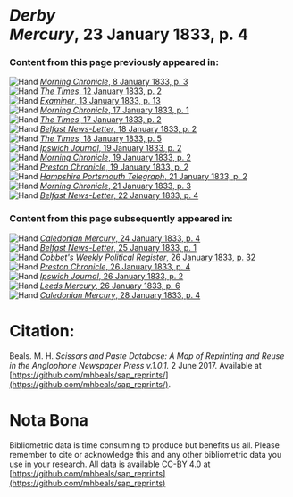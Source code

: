 # *Derby Mercury*, 23 January 1833, p. 4  
  
### Content from this page previously appeared in:  
![Hand](http://scissorsandpaste.net/wp-content/uploads/2017/06/smallhandpointer.png) [*Morning Chronicle*, 8 January 1833, p. 3](https://mhbeals.github.io/sap_html/Morning-Chronicle/Morning-Chronicle-8-January-1833-p-3)  
![Hand](http://scissorsandpaste.net/wp-content/uploads/2017/06/smallhandpointer.png) [*The Times*, 12 January 1833, p. 2](https://mhbeals.github.io/sap_html/The-Times/The-Times-12-January-1833-p-2)  
![Hand](http://scissorsandpaste.net/wp-content/uploads/2017/06/smallhandpointer.png) [*Examiner*, 13 January 1833, p. 13](https://mhbeals.github.io/sap_html/Examiner/Examiner-13-January-1833-p-13)  
![Hand](http://scissorsandpaste.net/wp-content/uploads/2017/06/smallhandpointer.png) [*Morning Chronicle*, 17 January 1833, p. 1](https://mhbeals.github.io/sap_html/Morning-Chronicle/Morning-Chronicle-17-January-1833-p-1)  
![Hand](http://scissorsandpaste.net/wp-content/uploads/2017/06/smallhandpointer.png) [*The Times*, 17 January 1833, p. 2](https://mhbeals.github.io/sap_html/The-Times/The-Times-17-January-1833-p-2)  
![Hand](http://scissorsandpaste.net/wp-content/uploads/2017/06/smallhandpointer.png) [*Belfast News-Letter*, 18 January 1833, p. 2](https://mhbeals.github.io/sap_html/Belfast-News-Letter/Belfast-News-Letter-18-January-1833-p-2)  
![Hand](http://scissorsandpaste.net/wp-content/uploads/2017/06/smallhandpointer.png) [*The Times*, 18 January 1833, p. 5](https://mhbeals.github.io/sap_html/The-Times/The-Times-18-January-1833-p-5)  
![Hand](http://scissorsandpaste.net/wp-content/uploads/2017/06/smallhandpointer.png) [*Ipswich Journal*, 19 January 1833, p. 2](https://mhbeals.github.io/sap_html/Ipswich-Journal/Ipswich-Journal-19-January-1833-p-2)  
![Hand](http://scissorsandpaste.net/wp-content/uploads/2017/06/smallhandpointer.png) [*Morning Chronicle*, 19 January 1833, p. 2](https://mhbeals.github.io/sap_html/Morning-Chronicle/Morning-Chronicle-19-January-1833-p-2)  
![Hand](http://scissorsandpaste.net/wp-content/uploads/2017/06/smallhandpointer.png) [*Preston Chronicle*, 19 January 1833, p. 2](https://mhbeals.github.io/sap_html/Preston-Chronicle/Preston-Chronicle-19-January-1833-p-2)  
![Hand](http://scissorsandpaste.net/wp-content/uploads/2017/06/smallhandpointer.png) [*Hampshire Portsmouth Telegraph*, 21 January 1833, p. 2](https://mhbeals.github.io/sap_html/Hampshire-Portsmouth-Telegraph/Hampshire-Portsmouth-Telegraph-21-January-1833-p-2)  
![Hand](http://scissorsandpaste.net/wp-content/uploads/2017/06/smallhandpointer.png) [*Morning Chronicle*, 21 January 1833, p. 3](https://mhbeals.github.io/sap_html/Morning-Chronicle/Morning-Chronicle-21-January-1833-p-3)  
![Hand](http://scissorsandpaste.net/wp-content/uploads/2017/06/smallhandpointer.png) [*Belfast News-Letter*, 22 January 1833, p. 4](https://mhbeals.github.io/sap_html/Belfast-News-Letter/Belfast-News-Letter-22-January-1833-p-4)  
  
### Content from this page subsequently appeared in:  
![Hand](http://scissorsandpaste.net/wp-content/uploads/2017/06/smallhandpointer.png) [*Caledonian Mercury*, 24 January 1833, p. 4](https://mhbeals.github.io/sap_html/Caledonian-Mercury/Caledonian-Mercury-24-January-1833-p-4)  
![Hand](http://scissorsandpaste.net/wp-content/uploads/2017/06/smallhandpointer.png) [*Belfast News-Letter*, 25 January 1833, p. 1](https://mhbeals.github.io/sap_html/Belfast-News-Letter/Belfast-News-Letter-25-January-1833-p-1)  
![Hand](http://scissorsandpaste.net/wp-content/uploads/2017/06/smallhandpointer.png) [*Cobbet's Weekly Political Register*, 26 January 1833, p. 32](https://mhbeals.github.io/sap_html/Cobbet's-Weekly-Political-Register/Cobbet's-Weekly-Political-Register-26-January-1833-p-32)  
![Hand](http://scissorsandpaste.net/wp-content/uploads/2017/06/smallhandpointer.png) [*Preston Chronicle*, 26 January 1833, p. 4](https://mhbeals.github.io/sap_html/Preston-Chronicle/Preston-Chronicle-26-January-1833-p-4)  
![Hand](http://scissorsandpaste.net/wp-content/uploads/2017/06/smallhandpointer.png) [*Ipswich Journal*, 26 January 1833, p. 2](https://mhbeals.github.io/sap_html/Ipswich-Journal/Ipswich-Journal-26-January-1833-p-2)  
![Hand](http://scissorsandpaste.net/wp-content/uploads/2017/06/smallhandpointer.png) [*Leeds Mercury*, 26 January 1833, p. 6](https://mhbeals.github.io/sap_html/Leeds-Mercury/Leeds-Mercury-26-January-1833-p-6)  
![Hand](http://scissorsandpaste.net/wp-content/uploads/2017/06/smallhandpointer.png) [*Caledonian Mercury*, 28 January 1833, p. 4](https://mhbeals.github.io/sap_html/Caledonian-Mercury/Caledonian-Mercury-28-January-1833-p-4)  


# Citation: 

Beals. M. H. *Scissors and Paste Database: A Map of Reprinting and Reuse in the Anglophone Newspaper Press v.1.0.1.* 2 June 2017. Available at [https://github.com/mhbeals/sap_reprints/](https://github.com/mhbeals/sap_reprints/). 

# Nota Bona

Bibliometric data is time consuming to produce but benefits us all. Please remember to cite or acknowledge this and any other bibliometric data you use in your research. All data is available CC-BY 4.0 at [https://github.com/mhbeals/sap_reprints](https://github.com/mhbeals/sap_reprints)